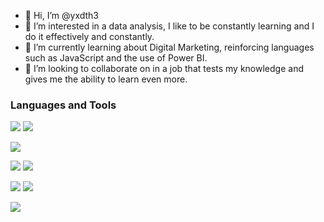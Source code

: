 - 👋 Hi, I’m @yxdth3
- 👀 I’m interested in a data analysis,  I like to be constantly learning and I do it effectively and constantly. 
- 🌱 I’m currently learning about Digital Marketing, reinforcing languages ​​such as JavaScript and the use of Power BI.
- 💞️ I’m looking to collaborate on in a job that tests my knowledge and gives me the ability to learn even more.


### Languages and Tools

<p>
  <img src="https://img.shields.io/badge/PHP-F05032?style=for-the-badge&logo=PHP&logoColor=white">
  <img src="https://img.shields.io/badge/Phyton-F05032?style=for-the-badge&logo=Phyton&logoColor=white">
</p>
<p>
  <img src="https://img.shields.io/badge/Visual_Studio-5C2D91?style=for-the-badge&logo=visual%20studio&logoColor=white">
</p>
<p>
  <img src="https://img.shields.io/badge/CSS3-1572B6?style=for-the-badge&logo=css3&logoColor=white">
  <img src="https://img.shields.io/badge/HTML5-E34F26?style=for-the-badge&logo=html5&logoColor=white">
</p>
<p>
  <img src="https://img.shields.io/badge/Java-ED8B00?style=for-the-badge&logo=java1&logoColor=white">
  <img src="https://img.shields.io/badge/JavaScript-F7DF1E?style=for-the-badge&logo=javascript1&logoColor=black">
</p>
<p>
  <img src="https://img.shields.io/badge/MySQL-EC9322?style=for-the-badge&logo=mysql&logoColor=white">
</p>

<!---
yxdth3/yxdth3 is a ✨ special ✨ repository because its `README.md` (this file) appears on your GitHub profile.
You can click the Preview link to take a look at your changes.
--->
